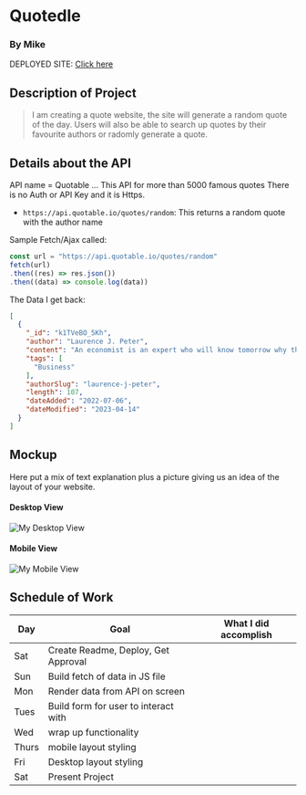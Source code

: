 # Quotedle
### By Mike

DEPLOYED SITE: [Click here](https://quotedle-seal-project1.vercel.app/)

## Description of Project

> I am creating a quote website, the site will generate a random quote of the day. Users will also be able to search up quotes by their favourite authors or radomly generate a quote.

## Details about the API

API name = Quotable ... This API for more than 5000 famous quotes  There is no Auth or API Key and it is Https.

- `https://api.quotable.io/quotes/random`: This returns a random quote with the author name 

Sample Fetch/Ajax called:
```js
const url = "https://api.quotable.io/quotes/random"
fetch(url)
.then((res) => res.json())
.then((data) => console.log(data))
```

The Data I get back:
```json
[
  {
    "_id": "k1TVeBO_5Kh",
    "author": "Laurence J. Peter",
    "content": "An economist is an expert who will know tomorrow why the things he predicted yesterday didn't happen today.",
    "tags": [
      "Business"
    ],
    "authorSlug": "laurence-j-peter",
    "length": 107,
    "dateAdded": "2022-07-06",
    "dateModified": "2023-04-14"
  }
]
```

## Mockup

Here put a mix of text explanation plus a picture giving us an idea of the layout of your website.

#### Desktop View

![My Desktop View](https://imgur.com/1hTM33p)

#### Mobile View

![My Mobile View](https://imgur.com/3KgizKX)

## Schedule of Work

|Day | Goal | What I did accomplish |
|----|------|-----------------------|
| Sat | Create Readme, Deploy, Get Approval | |
| Sun | Build fetch of data in JS file ||
| Mon | Render data from API on screen ||
| Tues| Build form for user to interact with ||
| Wed | wrap up functionality ||
|Thurs| mobile layout styling ||
| Fri | Desktop layout styling ||
| Sat | Present Project ||